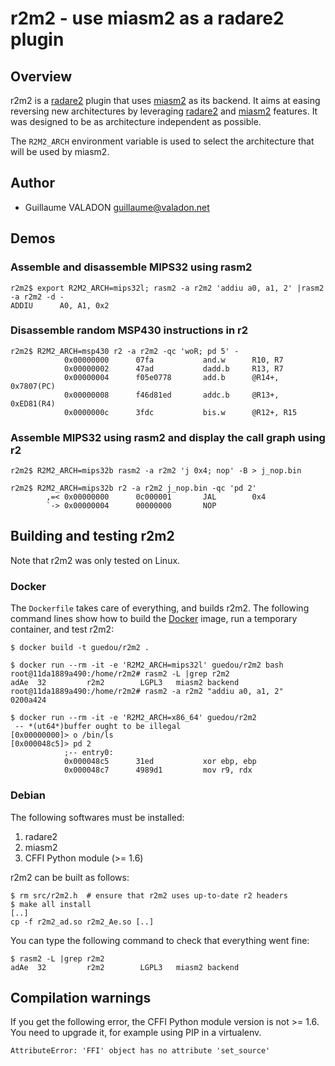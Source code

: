 # r2m2 - use miasm2 as a radare2 plugin


## Overview

r2m2 is a [radare2](https://github.com/radare/radare2) plugin that uses
[miasm2](https://github.com/cea-sec/miasm) as its backend. It aims at easing
reversing new architectures by leveraging
[radare2](https://github.com/radare/radare2) and
[miasm2](https://github.com/cea-sec/miasm) features. It was designed to be as
architecture independent as possible.

The `R2M2_ARCH` environment variable is used to select the architecture that
will be used by miasm2.


## Author

  * Guillaume VALADON <guillaume@valadon.net>


## Demos

### Assemble and disassemble MIPS32 using rasm2

```
r2m2$ export R2M2_ARCH=mips32l; rasm2 -a r2m2 'addiu a0, a1, 2' |rasm2 -a r2m2 -d -
ADDIU      A0, A1, 0x2
```

### Disassemble random MSP430 instructions in r2

```
r2m2$ R2M2_ARCH=msp430 r2 -a r2m2 -qc 'woR; pd 5' -
            0x00000000      07fa           and.w      R10, R7
            0x00000002      47ad           dadd.b     R13, R7
            0x00000004      f05e0778       add.b      @R14+, 0x7807(PC)
            0x00000008      f46d81ed       addc.b     @R13+, 0xED81(R4)
            0x0000000c      3fdc           bis.w      @R12+, R15
```

### Assemble MIPS32 using rasm2 and display the call graph using r2

```
r2m2$ R2M2_ARCH=mips32b rasm2 -a r2m2 'j 0x4; nop' -B > j_nop.bin

r2m2$ R2M2_ARCH=mips32b r2 -a r2m2 j_nop.bin -qc 'pd 2'
        ,=< 0x00000000      0c000001       JAL        0x4
        `-> 0x00000004      00000000       NOP
```


## Building and testing r2m2

Note that r2m2 was only tested on Linux.

### Docker

The `Dockerfile` takes care of everything, and builds r2m2.  The following
command lines show how to build the [Docker](https://www.docker.com/) image,
run a temporary container, and test r2m2:

```
$ docker build -t guedou/r2m2 .

$ docker run --rm -it -e 'R2M2_ARCH=mips32l' guedou/r2m2 bash
root@11da1889a490:/home/r2m2# rasm2 -L |grep r2m2            
adAe  32         r2m2        LGPL3   miasm2 backend
root@11da1889a490:/home/r2m2# rasm2 -a r2m2 "addiu a0, a1, 2" 
0200a424

$ docker run --rm -it -e 'R2M2_ARCH=x86_64' guedou/r2m2
 -- *(ut64*)buffer ought to be illegal
[0x00000000]> o /bin/ls
[0x000048c5]> pd 2
            ;-- entry0:
            0x000048c5      31ed           xor ebp, ebp
            0x000048c7      4989d1         mov r9, rdx
```

### Debian

The following softwares must be installed:
1. radare2
2. miasm2
3. CFFI Python module (>= 1.6)

r2m2 can be built as follows:
```
$ rm src/r2m2.h  # ensure that r2m2 uses up-to-date r2 headers
$ make all install
[..]
cp -f r2m2_ad.so r2m2_Ae.so [..]
```

You can type the following command to check that everything went fine:
```
$ rasm2 -L |grep r2m2            
adAe  32         r2m2        LGPL3   miasm2 backend
```


## Compilation warnings

If you get the following error, the CFFI Python module version is not >= 1.6.
You need to upgrade it, for example using PIP in a virtualenv.
```
AttributeError: 'FFI' object has no attribute 'set_source'
```
